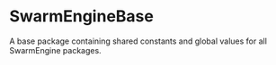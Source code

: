 # SwarmEngineBase
A base package containing shared constants and global values for all SwarmEngine packages.
